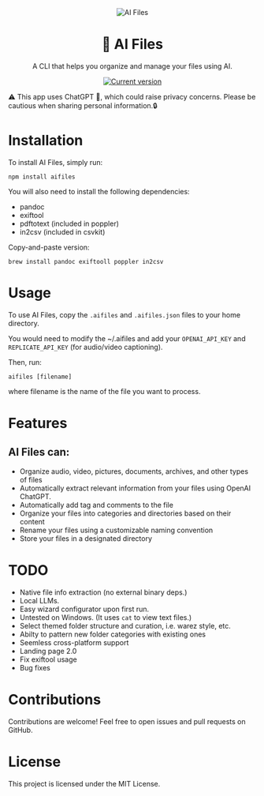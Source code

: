 <div align="center">
  <div>
    <img src=".github/screencapture.gif" alt="AI Files"/>
    <h1 align="center">🤖 AI Files</h1>
  </div>
	<p>A CLI that helps you organize and manage your files using AI.</p>
	<a href="https://www.npmjs.com/package/aifiles"><img 
src="https://img.shields.io/npm/v/aifiles" alt="Current version"></a>
</div>

⚠️ This app uses ChatGPT 🤖, which could raise privacy concerns. Please be cautious when sharing personal information.🔒

# Installation

To install AI Files, simply run:

```
npm install aifiles
```

You will also need to install the following dependencies:
- pandoc
- exiftool
- pdftotext (included in poppler)
- in2csv (included in csvkit)

Copy-and-paste version:
```
brew install pandoc exiftooll poppler in2csv
```

# Usage

To use AI Files, copy the `.aifiles` and `.aifiles.json` files to your home directory.

You would need to modify the ~/.aifiles and add your `OPENAI_API_KEY` and `REPLICATE_API_KEY` (for audio/video captioning).

Then, run:

```
aifiles [filename]
```

where filename is the name of the file you want to process.

# Features

## AI Files can:

- Organize audio, video, pictures, documents, archives, and other types of files
- Automatically extract relevant information from your files using OpenAI ChatGPT.
- Automatically add tag and comments to the file
- Organize your files into categories and directories based on their content
- Rename your files using a customizable naming convention
- Store your files in a designated directory

# TODO

- Native file info extraction (no external binary deps.)
- Local LLMs.
- Easy wizard configurator upon first run.
- Untested on Windows. (It uses `cat` to view text files.)
- Select themed folder structure and curation, i.e. warez style, etc.
- Abilty to pattern new folder categories with existing ones
- Seemless cross-platform support
- Landing page 2.0
- Fix exiftool usage
- Bug fixes

# Contributions

Contributions are welcome! Feel free to open issues and pull requests on GitHub.

# License

This project is licensed under the MIT License.

